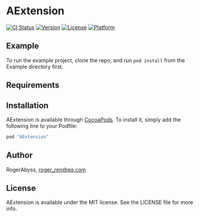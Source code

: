 # AExtension

[![CI Status](http://img.shields.io/travis/RogerAbyss/AExtension.svg?style=flat)](https://travis-ci.org/RogerAbyss/AExtension)
[![Version](https://img.shields.io/cocoapods/v/AExtension.svg?style=flat)](http://cocoapods.org/pods/AExtension)
[![License](https://img.shields.io/cocoapods/l/AExtension.svg?style=flat)](http://cocoapods.org/pods/AExtension)
[![Platform](https://img.shields.io/cocoapods/p/AExtension.svg?style=flat)](http://cocoapods.org/pods/AExtension)

## Example

To run the example project, clone the repo, and run `pod install` from the Example directory first.

## Requirements

## Installation

AExtension is available through [CocoaPods](http://cocoapods.org). To install
it, simply add the following line to your Podfile:

```ruby
pod "AExtension"
```

## Author

RogerAbyss, roger_ren@qq.com

## License

AExtension is available under the MIT license. See the LICENSE file for more info.

